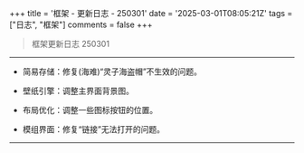 +++
title = '框架 - 更新日志 - 250301'
date = '2025-03-01T08:05:21Z'
tags = ["日志", "框架"]
comments = false
+++

> 框架更新日志 250301

---

- 简易存储：修复(海难)“灵子海盗帽”不生效的问题。  

- 壁纸引擎：调整主界面背景图。  

- 布局优化：调整一些图标按钮的位置。  

- 模组界面：修复“链接”无法打开的问题。  

---
